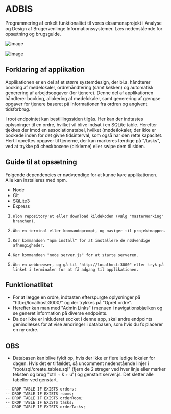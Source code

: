 # ADBIS
Programmering af enkelt funktionalitet til vores eksamensprojekt i Analyse og Design af Brugervenlinge Informationssystemer. Læs nedenstående for opsætning og brugsguide.

![image](https://github.com/Studiegruppe-11/ADBIS/assets/79728659/af327741-30b6-487d-a1de-4b71bab212b8)

![image](https://github.com/Studiegruppe-11/ADBIS/assets/79728659/f16985b6-8282-4a35-bcf5-f5d9ac0e9f40)

## Forklaring af applikation

Applikationen er en del af et større systemdesign, der bl.a. håndterer booking af mødelokaler, ordrehåndtering (samt køkken) og automatisk generering af arbejdsopgaver (for tjenere). Denne del af applikationen håndterer booking, allokering af mødelokaler, samt generering af gængse opgaver for tjenere baseret på informationer fra ordren og angivent tidsforbrug.

I root endpointet kan bestillingssiden tilgås. Her kan der indtastes oplysninger til en ordre, hvilket vil blive indsat i en SQLite table. Herefter tjekkes der imod en associationstabel, hvilket (møde)lokaler, der ikke er bookede inden for det givne tidsinterval, som også har den rette kapacitet. Hertil oprettes opgaver til tjenerne, der kan markeres færdige på "/tasks", ved at trykke på checkboxene (cirklerne) eller swipe dem til siden.

## Guide til at opsætning

Følgende dependencies er nødvændige for at kunne køre applikationen. Alle kan installeres med npm.

- Node
- Git
- SQLite3
- Express

1.     Klon repository'et eller download kildekoden (vælg "masterWorking" branchen).
2.     Åbn en terminal eller kommandoprompt, og naviger til projektmappen.
3.     Kør kommandoen "npm install" for at installere de nødvendige afhængigheder.
4.     Kør kommandoen "node server.js" for at starte serveren.
5.     Åbn en webbrowser, og gå til "http://localhost:3000" eller tryk på linket i terminalen for at få adgang til applikationen.

## Funktionatlitet

* For at lægge en ordre, indtasten efterspurgte oplysninger på "http://localhost:3000/" og der trykkes på "Opret ordre".
* Herefter kan man med "Admin Links" i menuen i navigationsbjælken og se generet information på diverse endpoints.
* Da der ikke er inkluderet socket i denne app, skal andre endpoints genindlæses for at vise ændringer i databasen, som hvis du fx placerer en ny ordre.

## OBS
* Databasen kan blive fyldt op, hvis der ikke er flere ledige lokaler for dagen. Hvis det er tilfældet, så uncomment nedenstående linjer i "root/sql/create_tables.sql" (fjern de 2 streger ved hver linje eller marker teksten og brug "ctrl + k + u") og genstart server.js. Det sletter alle tabeller ved genstart.

```
-- DROP TABLE IF EXISTS orders;
-- DROP TABLE IF EXISTS rooms;
-- DROP TABLE IF EXISTS orderRoom;
-- DROP TABLE IF EXISTS tasks;
-- DROP TABLE IF EXISTS orderTasks;
```
